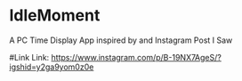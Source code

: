 # IdleMoment
A PC Time Display App inspired by and Instagram Post I Saw 

#Link
Link: https://www.instagram.com/p/B-19NX7AgeS/?igshid=y2ga9yom0z0e
